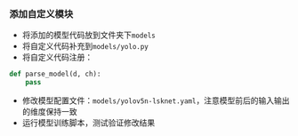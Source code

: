 ### 添加自定义模块
- 将添加的模型代码放到文件夹下`models`
- 将自定义代码补充到`models/yolo.py`
- 将自定义代码注册：
```python
def parse_model(d, ch):
    pass
```
- 修改模型配置文件：`models/yolov5n-lsknet.yaml`，注意模型前后的输入输出的维度保持一致
- 运行模型训练脚本，测试验证修改结果
